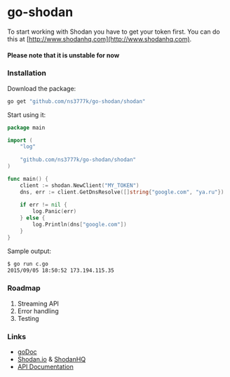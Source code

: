 # go-shodan
To start working with Shodan you have to get your token first. You can do this at [http://www.shodanhq.com](http://www.shodanhq.com).
#### Please note that it is unstable for now

### Installation
Download the package:

```bash
go get "github.com/ns3777k/go-shodan/shodan"
```

Start using it:
```go
package main

import (
    "log"
    
    "github.com/ns3777k/go-shodan/shodan"
)

func main() {
    client := shodan.NewClient("MY_TOKEN")
    dns, err := client.GetDnsResolve([]string{"google.com", "ya.ru"})
    
    if err != nil {
        log.Panic(err)
    } else {
        log.Println(dns["google.com"])
    }
}
```
Sample output:
```bash
$ go run c.go
2015/09/05 18:50:52 173.194.115.35
```

### Roadmap
1. Streaming API
2. Error handling
3. Testing

### Links
* [goDoc](http://godoc.org/github.com/ns3777k/go-shodan/shodan)
* [Shodan.io](http://shodan.io) & [ShodanHQ](http://www.shodanhq.com)
* [API Documentation](https://developer.shodan.io/api)
